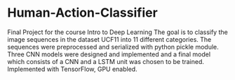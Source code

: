 # Human-Action-Classifier
Final Project for the course Intro to Deep Learning
The goal is to classify the image sequences in the dataset UCF11 into 11 different categories. The sequences were preprocessed and serialized with python pickle module.
Three CNN models were designed and implemented and a final model which consists of a CNN and a LSTM unit was chosen to be trained.
Implemented with TensorFlow, GPU enabled.
